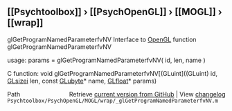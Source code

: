 ## [[Psychtoolbox]] &#8250; [[PsychOpenGL]] &#8250; [[MOGL]] &#8250; [[wrap]]

glGetProgramNamedParameterfvNV  Interface to [OpenGL](OpenGL) function glGetProgramNamedParameterfvNV  
  
usage:  params = glGetProgramNamedParameterfvNV( id, len, name )  
  
C function:  void glGetProgramNamedParameterfvNV[(GLuint]((GLuint) id, [GLsizei](GLsizei) len, const [GLubyte](GLubyte)\* name, [GLfloat](GLfloat)\* params)  




<div class="code_header" style="text-align:right;">
  <span style="float:left;">Path&nbsp;&nbsp;</span> <span class="counter">Retrieve <a href=
  "https://raw.github.com/Psychtoolbox-3/Psychtoolbox-3/beta/Psychtoolbox/PsychOpenGL/MOGL/wrap/_glGetProgramNamedParameterfvNV.m">current version from GitHub</a> | View <a href=
  "https://github.com/Psychtoolbox-3/Psychtoolbox-3/commits/beta/Psychtoolbox/PsychOpenGL/MOGL/wrap/_glGetProgramNamedParameterfvNV.m">changelog</a></span>
</div>
<div class="code">
  <code>Psychtoolbox/PsychOpenGL/MOGL/wrap/_glGetProgramNamedParameterfvNV.m</code>
</div>

